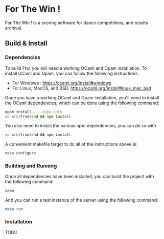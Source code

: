 For The Win !
=============

For The Win ! is a scoring software for dance competitions, and results archival.


Build & Install
---------------

### Dependencies

To build Ftw, you will need a working OCaml and Opam installation. To install
OCaml and Opam, you can follow the following instructions:

- For Windows : https://ocaml.org/install#windows
- For Linux, MacOS, and BSD: https://ocaml.org/install#linux_mac_bsd

Once you have a working OCaml and Opam installation, you'll need to install
the OCaml dependencies, which can be done using the following command:

```sh
opam install . --deps-only
cd src/frontend && npm install
```

You also need to install the various npm dependencies, you can do so with
```sh
cd src/frontend && npm install
```

A convenient makefile target to do all of the instructions above is:
```sh
make configure
```

### Building and Running

Once all dependencies have been installed, you can build the project with the
following command:

```sh
make
```

And you can run a test instance of the server using the following command:

```sh
make run
```

### Installation

TODO